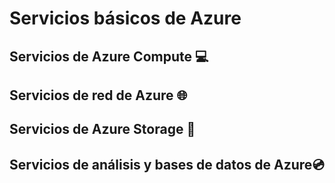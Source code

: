 # Servicios básicos de Azure

## Servicios de Azure Compute :computer:
## Servicios de red de Azure :globe_with_meridians:
## Servicios de Azure Storage :file_folder:
## Servicios de análisis y bases de datos de Azure:cd: